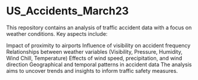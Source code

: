 # US_Accidents_March23
This repository contains an analysis of traffic accident data with a focus on weather conditions. Key aspects include:

Impact of proximity to airports
Influence of visibility on accident frequency
Relationships between weather variables (Visibility, Pressure, Humidity, Wind Chill, Temperature)
Effects of wind speed, precipitation, and wind direction
Geographical and temporal patterns in accident data
The analysis aims to uncover trends and insights to inform traffic safety measures.

